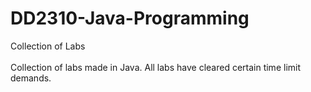 # DD2310-Java-Programming
Collection of Labs
</br>
</br>
Collection of labs made in Java. All labs have cleared certain time limit demands.
